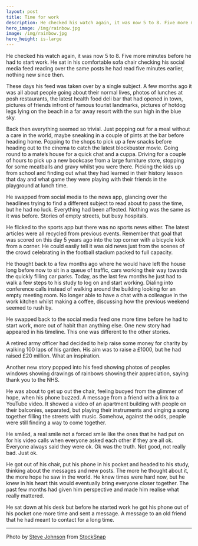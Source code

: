 ```yaml
---
layout: post
title: Time for work
description: He checked his watch again, it was now 5 to 8. Five more minutes before he had to start work.
hero_image: /img/rainbow.jpg
image: /img/rainbow.jpg
hero_height: is-large
---
```


He checked his watch again, it was now 5 to 8. Five more minutes before he had to start work. He sat in his comfortable sofa chair checking his social media feed reading over the same posts he had read five minutes earlier, nothing new since then. 

These days his feed was taken over by a single subject. A few months ago it was all about people going about their normal lives, photos of lunches at posh restaurants, the latest health food deli bar that had opened in town, pictures of friends infront of famous tourist landmarks, pictures of hotdog legs lying on the beach in a far away resort with the sun high in the blue sky. 

Back then everything seemed so trivial. Just popping out for a meal without a care in the world, maybe sneaking in a couple of pints at the bar before heading home. Popping to the shops to pick up a few snacks before heading out to the cinema to catch the latest blockbuster movie. Going round to a mate’s house for a quick chat and a cuppa. Driving for a couple of hours to pick up a new bookcase from a large furniture store, stopping for some meatballs and gravy whilst you were there. Picking the kids up from school and finding out what they had learned in their history lesson that day and what game they were playing with their friends in the playground at lunch time. 

He swapped from social media to the news app, glancing over the headlines trying to find a different subject to read about to pass the time, but he had no luck. Everything had been affected. Nothing was the same as it was before. Stories of empty streets, but busy hospitals. 

He flicked to the sports app but there was no sports news either. The latest articles were all recycled from previous events. Remember that goal that was scored on this day 5 years ago into the top corner with a bicycle kick from a corner. He could easily tell it was old news just from the scenes of the crowd celebrating in the football stadium packed to full capacity. 

He thought back to a few months ago where he would have left the house long before now to sit in a queue of traffic, cars working their way towards the quickly filling car parks. Today, as the last few months he just had to walk a few steps to his study to log on and start working. Dialing into conference calls instead of walking around the building looking for an empty meeting room. No longer able to have a chat with a colleague in the work kitchen whilst making a coffee, discussing how the previous weekend seemed to rush by.  

He swapped back to the social media feed one more time before he had to start work, more out of habit than anything else. One new story had appeared in his timeline. This one was different to the other stories.

A retired army officer had decided to help raise some money for charity by walking 100 laps of his garden. His aim was to raise a £1000, but he had raised £20 million. What an inspiration. 

Another new story popped into his feed showing photos of peoples windows showing drawings of rainbows showing their appreciation, saying thank you to the NHS. 

He was about to get up out the chair, feeling buoyed from the glimmer of hope, when his phone buzzed. A message from a friend with a link to a YouTube video. It showed a video of an apartment building with people on their balconies, separated, but playing their instruments and singing a song together filling the streets with music. Somehow, against the odds, people were still finding a way to come together.

He smiled, a real smile not a forced smile like the ones that he had put on for his video calls when everyone asked each other if they are all ok. Everyone always said they were ok. Ok was the truth. Not good, not really bad. Just ok. 

He got out of his chair, put his phone in his pocket and headed to his study, thinking about the messages and new posts. The more he thought about it, the more hope he saw in the world. He knew times were hard now, but he knew in his heart this would eventually bring everyone closer together. The past few months had given him perspective and made him realise what really mattered. 

He sat down at his desk but before he started work he got his phone out of his pocket one more time and sent a message. A message to an old friend that he had meant to contact for a long time. 

----

Photo by <a href="https://stocksnap.io/author/stevejohnson">Steve Johnson</a> from <a href="https://stocksnap.io">StockSnap</a>






